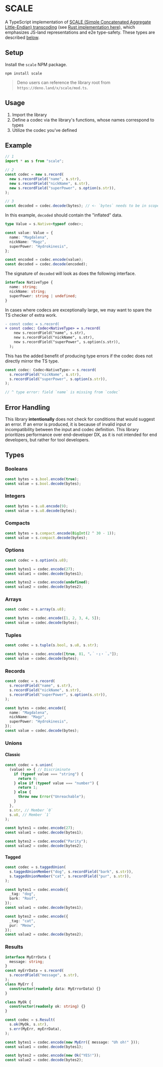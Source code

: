 # SCALE

A TypeScript implementation of [SCALE (Simple Concatenated Aggregate Little-Endian) transcoding](https://docs.substrate.io/v3/advanced/scale-codec/) (see [Rust implementation here](https://github.com/paritytech/parity-scale-codec)), which emphasizes JS-land representations and e2e type-safety. These types are described [below](#types).

## Setup

Install the `scale` NPM package.

```
npm install scale
```

> Deno users can reference the library root from `https://deno.land/x/scale/mod.ts`.

## Usage

1. Import the library
2. Define a codec via the library's functions, whose names correspond to types
3. Utilize the codec you've defined

## Example

```ts
// 1
import * as s from "scale";

// 2
const codec = new s.record(
  new s.recordField("name", s.str),
  new s.recordField("nickName", s.str),
  new s.recordField("superPower", s.option(s.str)),
);

// 3
const decoded = codec.decode(bytes); // <- `bytes` needs to be in scope & valid
```

In this example, `decoded` should contain the "inflated" data.

```ts
type Value = s.Native<typeof codec>;

const value: Value = {
  name: "Magdalena",
  nickName: "Magz",
  superPower: "Hydrokinesis",
};

const encoded = codec.encode(value);
const decoded = codec.decode(encoded);
```

The signature of `decoded` will look as does the following interface.

```ts
interface NativeType {
  name: string;
  nickName: string;
  superPower: string | undefined;
}
```

In cases where codecs are exceptionally large, we may want to spare the TS checker of extra work.

```diff
- const codec = s.record(
+ const codec: Codec<NativeType> = s.record(
    new s.recordField("name", s.str),
    new s.recordField("nickName", s.str),
    new s.recordField("superPower", s.option(s.str)),
  );
```

This has the added benefit of producing type errors if the codec does not directly mirror the TS type.

```ts
const codec: Codec<NativeType> = s.record(
  s.recordField("nickName", s.str),
  s.recordField("superPower", s.option(s.str)),
);

// ^ type error: field `name` is missing from `codec`
```

## Error Handling

This library **intentionally** does not check for conditions that would suggest an error. If an error is produced, it is because of invalid input or incompatibility between the input and codec definition. This library prioritizes performance over end-developer DX, as it is not intended for end developers, but rather for tool developers.

## Types

### Booleans

```ts
const bytes = s.bool.encode(true);
const value = s.bool.decode(bytes);
```

### Integers

```ts
const bytes = s.u8.encode(9);
const value = s.u8.decode(bytes);
```

### Compacts

```ts
const bytes = s.compact.encode(BigInt(2 ^ 30 - 1));
const value = s.compact.decode(bytes);
```

### Options

```ts
const codec = s.option(s.u8);

const bytes1 = codec.encode(27);
const value1 = codec.decode(bytes1);

const bytes2 = codec.encode(undefined);
const value2 = codec.decode(bytes2);
```

### Arrays

```ts
const codec = s.array(s.u8);

const bytes = codec.encode([1, 2, 3, 4, 5]);
const value = codec.decode(bytes);
```

### Tuples

```ts
const codec = s.tuple(s.bool, s.u8, s.str);

const bytes = codec.encode([true, 81, "｡＾・ｪ・＾｡"]);
const value = codec.decode(bytes);
```

### Records

```ts
const codec = s.record(
  s.recordField("name", s.str),
  s.recordField("nickName", s.str),
  s.recordField("superPower", s.option(s.str)),
);

const bytes = codec.encode({
  name: "Magdalena",
  nickName: "Magz",
  superPower: "Hydrokinesis",
});
const value = codec.decode(bytes);
```

### Unions

#### Classic

```ts
const codec = s.union(
  (value) => { // Discriminate
    if (typeof value === "string") {
      return 0;
    } else if (typeof value === "number") {
      return 1;
    } else {
      throw new Error("Unreachable");
    }
  },
  s.str, // Member `0`
  s.u8, // Member `1`
);

const bytes1 = codec.encode(27);
const value1 = codec.decode(bytes1);

const bytes2 = codec.encode("Parity");
const value2 = codec.decode(bytes2);
```

#### Tagged

```ts
const codec = s.taggedUnion(
  s.taggedUnionMember("dog", s.recordField("bark", s.str)),
  s.taggedUnionMember("cat", s.recordField("pur", s.str)),
);

const bytes1 = codec.encode({
  _tag: "dog",
  bark: "Roof",
});
const value1 = codec.decode(bytes1);

const bytes2 = codec.encode({
  _tag: "cat",
  pur: "Meow",
});
const value2 = codec.decode(bytes2);
```

### Results

```ts
interface MyErrData {
  message: string;
}
const myErrData = s.record(
  s.recordField("message", s.str),
);
class MyErr {
  constructor(readonly data: MyErrorData) {}
}

class MyOk {
  constructor(readonly ok: string) {}
}

const codec = s.Result(
  s.ok(MyOk, s.str),
  s.err(MyErr, myErrData),
);

const bytes1 = codec.encode(new MyErr({ message: "Uh oh!" }));
const value1 = codec.decode(bytes1);

const bytes2 = codec.encode(new Ok("YES!"));
const value2 = codec.decode(bytes2);
```
